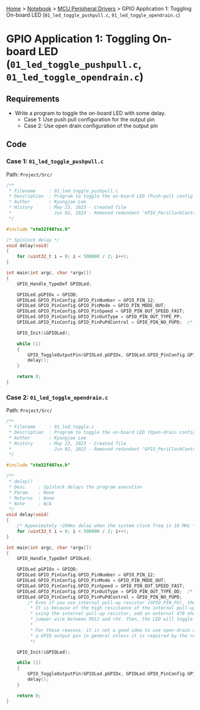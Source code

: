 <a href="../../">Home</a> > <a href="../notebook">Notebook</a> > <a href="./">MCU Peripheral Drivers</a> > GPIO Application 1: Toggling On-board LED (`01_led_toggle_pushpull.c`, `01_led_toggle_opendrain.c`)

# GPIO Application 1: Toggling On-board LED (`01_led_toggle_pushpull.c`, `01_led_toggle_opendrain.c`)



## Requirements

* Write a program to toggle the on-board LED with some delay.
  * Case 1: Use push pull configuration for the output pin
  * Case 2: Use open drain configuration of the output pin



## Code

### Case 1: `01_led_toggle_pushpull.c`

Path: `Project/Src/`

```c
/**
 * Filename		: 01_led_toggle_pushpull.c
 * Description	: Program to toggle the on-board LED (Push-pull config for output pin)
 * Author		: Kyungjae Lee
 * History		: May 23, 2023 - Created file
 * 				  Jun 02, 2023 - Removed redundant 'GPIO_PeriClockControl()'
 */

#include "stm32f407xx.h"

/* Spinlock delay */
void delay(void)
{
	for (uint32_t i = 0; i < 500000 / 2; i++);
}

int main(int argc, char *argv[])
{
	GPIO_Handle_TypeDef GPIOLed;

	GPIOLed.pGPIOx = GPIOD;
	GPIOLed.GPIO_PinConfig.GPIO_PinNumber = GPIO_PIN_12;
	GPIOLed.GPIO_PinConfig.GPIO_PinMode = GPIO_PIN_MODE_OUT;
	GPIOLed.GPIO_PinConfig.GPIO_PinSpeed = GPIO_PIN_OUT_SPEED_FAST;
	GPIOLed.GPIO_PinConfig.GPIO_PinOutType = GPIO_PIN_OUT_TYPE_PP;
	GPIOLed.GPIO_PinConfig.GPIO_PinPuPdControl = GPIO_PIN_NO_PUPD;	/* Push-pull, no pupd necessary */

	GPIO_Init(&GPIOLed);

	while (1)
	{
		GPIO_ToggleOutputPin(GPIOLed.pGPIOx, GPIOLed.GPIO_PinConfig.GPIO_PinNumber);
		delay();
	}

	return 0;
}
```



### Case 2: `01_led_toggle_opendrain.c`

Path: `Project/Src/`

```c
/**
 * Filename		: 01_led_toggle.c
 * Description	: Program to toggle the on-board LED (Open-drain config for output pin)
 * Author		: Kyungjae Lee
 * History		: May 23, 2023 - Created file
 * 				  Jun 02, 2023 - Removed redundant 'GPIO_PeriClockControl()'
 */

#include "stm32f407xx.h"

/**
 * delay()
 * Desc.	: Spinlock delays the program execution
 * Param.	: None
 * Returns	: None
 * Note		: N/A
 */
void delay(void)
{
	/* Appoximately ~200ms delay when the system clock freq is 16 MHz */
	for (uint32_t i = 0; i < 500000 / 2; i++);
}

int main(int argc, char *argv[])
{
	GPIO_Handle_TypeDef GPIOLed;

	GPIOLed.pGPIOx = GPIOD;
	GPIOLed.GPIO_PinConfig.GPIO_PinNumber = GPIO_PIN_12;
	GPIOLed.GPIO_PinConfig.GPIO_PinMode = GPIO_PIN_MODE_OUT;
	GPIOLed.GPIO_PinConfig.GPIO_PinSpeed = GPIO_PIN_OUT_SPEED_FAST;
	GPIOLed.GPIO_PinConfig.GPIO_PinOutType = GPIO_PIN_OUT_TYPE_OD;	/* Open-drain config */
	GPIOLed.GPIO_PinConfig.GPIO_PinPuPdControl = GPIO_PIN_NO_PUPD;
		/* Even if you use internal pull-up resistor (GPIO_PIN_PU), the LED will toggle very dim.
		 * It is because of the high resistance of the internal pull-up resistor. Instead of
		 * using the internal pull-up resistor, add an external 470 ohm resistor with a
		 * jumper wire between PD12 and +5V. Then, the LED will toggle with normal brightness.
		 *
		 * For these reasons, it is not a good idea to use open-drain configuration for
		 * a GPIO output pin in general unless it is required by the requirements.
		 */

	GPIO_Init(&GPIOLed);

	while (1)
	{
		GPIO_ToggleOutputPin(GPIOLed.pGPIOx, GPIOLed.GPIO_PinConfig.GPIO_PinNumber);
		delay();
	}

	return 0;
}
```


